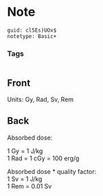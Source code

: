 # Note
```
guid: cl5Es)UOx$
notetype: Basic+
```

### Tags
```
```

## Front
Units: Gy, Rad, Sv, Rem

## Back
Absorbed dose:<div>1 Gy = 1 J/kg<div>1 Rad = 1 cGy = 100 erg/g</div></div><div>
</div><div>Absorbed dose * quality factor:</div><div>1 Sv = 1 J/kg</div><div>1 Rem = 0.01 Sv</div>

